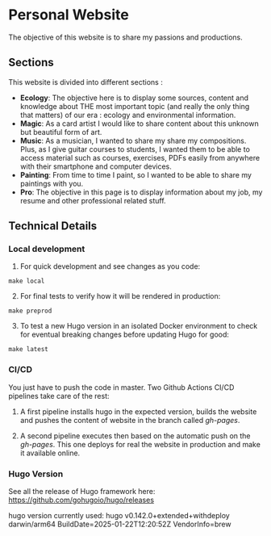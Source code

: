 # Personal Website

The objective of this website is to share my passions and productions.

## Sections

This website is divided into different sections :

- **Ecology**: The objective here is to display some sources, content and knowledge about THE most important topic (and really the only thing that matters) of our era : ecology and environmental information.
- **Magic**: As a card artist I would like to share content about this unknown but beautiful form of art.
- **Music**: As a musician, I wanted to share my share my compositions. Plus, as I give guitar courses to students, I wanted them to be able to access material such as courses, exercises, PDFs easily from anywhere with their smartphone and computer devices.
- **Painting**: From time to time I paint, so I wanted to be able to share my paintings with you.
- **Pro**: The objective in this page is to display information about my job, my resume and other professional related stuff.

## Technical Details

### Local development

1. For quick development and see changes as you code:

```
make local
```  

2. For final tests to verify how it will be rendered in production:

```
make preprod
```

3. To test a new Hugo version in an isolated Docker environment to check for eventual breaking changes before updating Hugo for good:

```
make latest
```

### CI/CD

You just have to push the code in master. Two Github Actions CI/CD pipelines take care of the rest:

1. A first pipeline installs hugo in the expected version, builds the website and pushes the content of website in the branch called *gh-pages*.

2. A second pipeline executes then based on the automatic push on the *gh-pages*. This one deploys for real the website in production and make it available online.

### Hugo Version

See all the release of Hugo framework here: https://github.com/gohugoio/hugo/releases

hugo version currently used: 
hugo v0.142.0+extended+withdeploy darwin/arm64 BuildDate=2025-01-22T12:20:52Z VendorInfo=brew